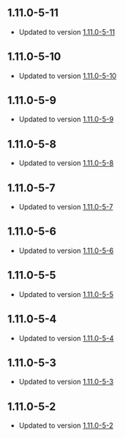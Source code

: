 ## 1.11.0-5-11 
- Updated to version [1.11.0-5-11](https://github.com/wmbusmeters/wmbusmeters-ha-addon/commits/main)
## 1.11.0-5-10 
- Updated to version [1.11.0-5-10](https://github.com/wmbusmeters/wmbusmeters-ha-addon/commits/main)
## 1.11.0-5-9 
- Updated to version [1.11.0-5-9](https://github.com/wmbusmeters/wmbusmeters-ha-addon/commits/main)
## 1.11.0-5-8 
- Updated to version [1.11.0-5-8](https://github.com/wmbusmeters/wmbusmeters-ha-addon/commits/main)
## 1.11.0-5-7 
- Updated to version [1.11.0-5-7](https://github.com/wmbusmeters/wmbusmeters-ha-addon/commits/main)
## 1.11.0-5-6 
- Updated to version [1.11.0-5-6](https://github.com/wmbusmeters/wmbusmeters-ha-addon/commits/main)
## 1.11.0-5-5 
- Updated to version [1.11.0-5-5](https://github.com/wmbusmeters/wmbusmeters-ha-addon/commits/main)
## 1.11.0-5-4 
- Updated to version [1.11.0-5-4](https://github.com/wmbusmeters/wmbusmeters-ha-addon/commits/main)
## 1.11.0-5-3 
- Updated to version [1.11.0-5-3](https://github.com/wmbusmeters/wmbusmeters-ha-addon/commits/main)
## 1.11.0-5-2 
- Updated to version [1.11.0-5-2](https://github.com/wmbusmeters/wmbusmeters-ha-addon/commits/main)

##